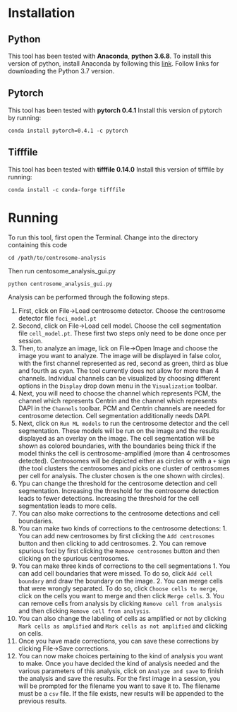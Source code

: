 # Installation

## Python

This tool has been tested with **Anaconda**, **python 3.6.8**.
To install this version of python, install Anaconda by following this [link](https://docs.anaconda.com/anaconda/install/). Follow links for downloading the Python 3.7 version.

## Pytorch
This tool has been tested with **pytorch 0.4.1**
Install this version of pytorch by running:
```
conda install pytorch=0.4.1 -c pytorch
```

## Tifffile
This tool has been tested with **tifffile 0.14.0**
Install this version of tifffile by running:
```
conda install -c conda-forge tifffile
```

# Running
To run this tool, first open the Terminal.
Change into the directory containing this code
```
cd /path/to/centrosome-analysis
```
Then run centosome_analysis_gui.py
```
python centrosome_analysis_gui.py
```

Analysis can be performed through the following steps.
1. First, click on File->Load centrosome detector. Choose the centrosome detector file `foci_model.pt`
2. Second, click on File->Load cell model. Choose the cell segmentation file `cell_model.pt`. These first two steps only need to be done once per session.
3. Then, to analyze an image, lick on File->Open Image and choose the image you want to analyze. The image will be displayed in false color, with the first channel represented as red, second as green, third as blue and fourth as cyan. The tool currently does not allow for more than 4 channels. Individual channels can be visualized by choosing different options in the `Display` drop down menu in the `Visualization` toolbar.
4. Next, you will need to choose the channel which represents PCM, the channel which represents Centrin and the channel which represents DAPI in the `Channels` toolbar. PCM and Centrin channels are needed for centrosome detection. Cell segmentation additionally needs DAPI.
5. Next, click on `Run ML models` to run the centrosome detector and the cell segmentation. These models will be run on the image and the results displayed as an overlay on the image. The cell segmentation will be shown as colored boundaries, with the boundaries being thick if the model thinks the cell is centrosome-amplified (more than 4 centrosomes detected). Centrosomes will be depicted either as circles or with a `+` sign (the tool clusters the centrosomes and picks one cluster of centrosomes per cell for analysis. The cluster chosen is the one shown with circles).
6. Ypu can change the threshold for the centrosome detection and cell segmentation. Increasing the threshold for the centrosome detection leads to fewer detections. Increasing the threshold for the cell segmentation leads to more cells.
7. You can also make corrections to the centrosome detections and cell boundaries.
  1. You can make two kinds of corrections to the centrosome detections:
    1. You can add new centrosomes by first clicking the `Add centrosomes` button and then clicking to add centrosomes.
    2. You can remove spurious foci by first clicking the `Remove centrosomes` button and then clicking on the spurious centrosomes.
  2. You can make three kinds of corrections to the cell segmentations
    1. You can add cell boundaries that were missed. To do so, click `Add cell boundary` and draw the boundary on the image.
    2. You can merge cells that were wrongly separated. To do so, click `Choose cells to merge`, click on the cells you want to merge and then click `Merge cells`.
    3. You can remove cells from analysis by clicking `Remove cell from analysis` and then clicking `Remove cell from analysis`.
  3. You can also change the labeling of cells as amplified or not by clicking `Mark cells as amplified` and `Mark cells as not amplified` and clicking on cells.
  4. Once you have made corrections, you can save these corrections by clicking File->Save corrections.
7. You can now make choices pertaining to the kind of analysis you want to make. Once you have decided the kind of analysis needed and the various parameters of this analysis, click on `Analyze and save` to finish the analysis and save the results. For the first image in a session, you will be prompted for the filename you want to save it to. The filename must be a `csv` file. If the file exists, new results will be appended to the previous results.
